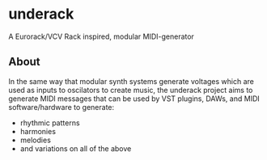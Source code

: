 # underack
A Eurorack/VCV Rack inspired, modular MIDI-generator

## About

In the same way that modular synth systems generate voltages which are used as inputs to oscilators to create music, the underack project aims to generate MIDI messages that can be used by VST plugins, DAWs, and MIDI software/hardware to generate:

* rhythmic patterns
* harmonies
* melodies
* and variations on all of the above
